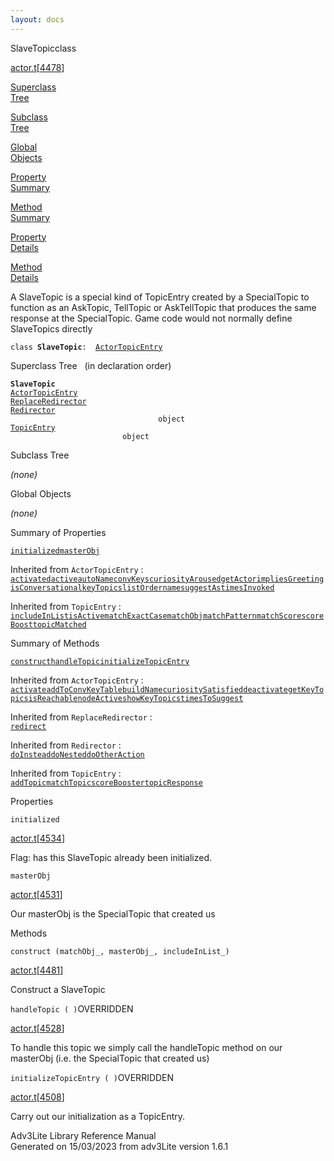 ```yaml
---
layout: docs
---
```

<span class="title">SlaveTopic</span><span class="type">class</span>

[actor.t](../file/actor.t.html)\[[4478](../source/actor.t.html#4478)\]

[Superclass  
Tree](#_SuperClassTree_)

[Subclass  
Tree](#_SubClassTree_)

[Global  
Objects](#_ObjectSummary_)

[Property  
Summary](#_PropSummary_)

[Method  
Summary](#_MethodSummary_)

[Property  
Details](#_Properties_)

[Method  
Details](#_Methods_)



A SlaveTopic is a special kind of TopicEntry created by a SpecialTopic
to function as an AskTopic, TellTopic or AskTellTopic that produces the
same response at the SpecialTopic. Game code would not normally define
SlaveTopics directly

`class `**`SlaveTopic`**` :   `[`ActorTopicEntry`](../object/ActorTopicEntry.html)



<span id="_SuperClassTree_"></span>



<span class="hdln">Superclass Tree</span>   (in declaration order)



**`SlaveTopic`**  
[`ActorTopicEntry`](../object/ActorTopicEntry.html)  
[`ReplaceRedirector`](../object/ReplaceRedirector.html)  
[`Redirector`](../object/Redirector.html)  
`                                 object`  
[`TopicEntry`](../object/TopicEntry.html)  
`                         object`  
<span id="_SubClassTree_"></span>



<span class="hdln">Subclass Tree</span>  



*(none)* <span id="_ObjectSummary_"></span>



<span class="hdln">Global Objects</span>  



*(none)* <span id="_PropSummary_"></span>



<span class="hdln">Summary of Properties</span>  



[`initialized`](#initialized)[`masterObj`](#masterObj)

Inherited from `ActorTopicEntry` :  
[`activated`](../object/ActorTopicEntry.html#activated)[`active`](../object/ActorTopicEntry.html#active)[`autoName`](../object/ActorTopicEntry.html#autoName)[`convKeys`](../object/ActorTopicEntry.html#convKeys)[`curiosityAroused`](../object/ActorTopicEntry.html#curiosityAroused)[`getActor`](../object/ActorTopicEntry.html#getActor)[`impliesGreeting`](../object/ActorTopicEntry.html#impliesGreeting)[`isConversational`](../object/ActorTopicEntry.html#isConversational)[`keyTopics`](../object/ActorTopicEntry.html#keyTopics)[`listOrder`](../object/ActorTopicEntry.html#listOrder)[`name`](../object/ActorTopicEntry.html#name)[`suggestAs`](../object/ActorTopicEntry.html#suggestAs)[`timesInvoked`](../object/ActorTopicEntry.html#timesInvoked)





Inherited from `TopicEntry` :  
[`includeInList`](../object/TopicEntry.html#includeInList)[`isActive`](../object/TopicEntry.html#isActive)[`matchExactCase`](../object/TopicEntry.html#matchExactCase)[`matchObj`](../object/TopicEntry.html#matchObj)[`matchPattern`](../object/TopicEntry.html#matchPattern)[`matchScore`](../object/TopicEntry.html#matchScore)[`scoreBoost`](../object/TopicEntry.html#scoreBoost)[`topicMatched`](../object/TopicEntry.html#topicMatched)

<span id="_MethodSummary_"></span>



<span class="hdln">Summary of Methods</span>  



[`construct`](#construct)[`handleTopic`](#handleTopic)[`initializeTopicEntry`](#initializeTopicEntry)

Inherited from `ActorTopicEntry` :  
[`activate`](../object/ActorTopicEntry.html#activate)[`addToConvKeyTable`](../object/ActorTopicEntry.html#addToConvKeyTable)[`buildName`](../object/ActorTopicEntry.html#buildName)[`curiositySatisfied`](../object/ActorTopicEntry.html#curiositySatisfied)[`deactivate`](../object/ActorTopicEntry.html#deactivate)[`getKeyTopics`](../object/ActorTopicEntry.html#getKeyTopics)[`isReachable`](../object/ActorTopicEntry.html#isReachable)[`nodeActive`](../object/ActorTopicEntry.html#nodeActive)[`showKeyTopics`](../object/ActorTopicEntry.html#showKeyTopics)[`timesToSuggest`](../object/ActorTopicEntry.html#timesToSuggest)

Inherited from `ReplaceRedirector` :  
[`redirect`](../object/ReplaceRedirector.html#redirect)

Inherited from `Redirector` :  
[`doInstead`](../object/Redirector.html#doInstead)[`doNested`](../object/Redirector.html#doNested)[`doOtherAction`](../object/Redirector.html#doOtherAction)

Inherited from `TopicEntry` :  
[`addTopic`](../object/TopicEntry.html#addTopic)[`matchTopic`](../object/TopicEntry.html#matchTopic)[`scoreBooster`](../object/TopicEntry.html#scoreBooster)[`topicResponse`](../object/TopicEntry.html#topicResponse)

<span id="_Properties_"></span>



<span class="hdln">Properties</span>  



<span id="initialized"></span>

`initialized`

[actor.t](../file/actor.t.html)\[[4534](../source/actor.t.html#4534)\]



Flag: has this SlaveTopic already been initialized.



<span id="masterObj"></span>

`masterObj`

[actor.t](../file/actor.t.html)\[[4531](../source/actor.t.html#4531)\]



Our masterObj is the SpecialTopic that created us



<span id="_Methods_"></span>



<span class="hdln">Methods</span>  



<span id="construct"></span>

`construct (matchObj_, masterObj_, includeInList_)`

[actor.t](../file/actor.t.html)\[[4481](../source/actor.t.html#4481)\]



Construct a SlaveTopic



<span id="handleTopic"></span>

`handleTopic ( )`<span class="rem">OVERRIDDEN</span>

[actor.t](../file/actor.t.html)\[[4528](../source/actor.t.html#4528)\]



To handle this topic we simply call the handleTopic method on our
masterObj (i.e. the SpecialTopic that created us)



<span id="initializeTopicEntry"></span>

`initializeTopicEntry ( )`<span class="rem">OVERRIDDEN</span>

[actor.t](../file/actor.t.html)\[[4508](../source/actor.t.html#4508)\]



Carry out our initialization as a TopicEntry.





Adv3Lite Library Reference Manual  
Generated on 15/03/2023 from adv3Lite version 1.6.1


